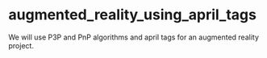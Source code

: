 # augmented_reality_using_april_tags
We will use P3P and PnP algorithms and april tags for an augmented reality project.

